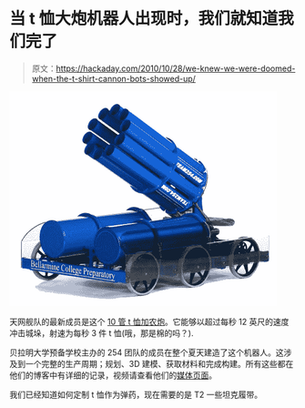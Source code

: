 # 当 t 恤大炮机器人出现时，我们就知道我们完了

> 原文：<https://hackaday.com/2010/10/28/we-knew-we-were-doomed-when-the-t-shirt-cannon-bots-showed-up/>

![](img/cce1e2e6b49050d41c605faa25fd3db9.png "10-barrel-tshirt-shooting-robot")

天网舰队的最新成员是这个 [10 管 t 恤加农炮](http://team254.com/tshirtcannon/about)。它能够以超过每秒 12 英尺的速度冲击城垛，射速为每秒 3 件 t 恤(哦，那是棉的吗？).

贝拉明大学预备学校主办的 254 团队的成员在整个夏天建造了这个机器人。这涉及到一个完整的生产周期；规划、3D 建模、获取材料和完成构建。所有这些都在他们的博客中有详细的记录，视频请查看他们的[媒体页面](http://team254.com/tshirtcannon/media)。

我们已经知道如何定制 t 恤作为弹药，现在需要的是 T2 一些坦克履带。
